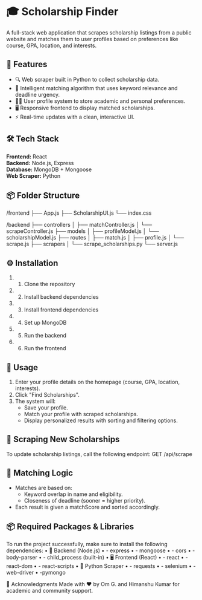 # 🎓 Scholarship Finder

A full-stack web application that scrapes scholarship listings from a public website and matches them to user profiles based on preferences like course, GPA, location, and interests.

## 🚀 Features

- 🔍 Web scraper built in Python to collect scholarship data.
- 🧠 Intelligent matching algorithm that uses keyword relevance and deadline urgency.
- 🧑‍🎓 User profile system to store academic and personal preferences.
- 🖥️ Responsive frontend to display matched scholarships.
- ⚡ Real-time updates with a clean, interactive UI.

## 🛠️ Tech Stack

**Frontend:** React  
**Backend:** Node.js, Express  
**Database:** MongoDB + Mongoose  
**Web Scraper:** Python

## 📦 Folder Structure

/frontend
  ├── App.js
  ├── ScholarshipUI.js
  └── index.css

/backend
  ├── controllers
  │   ├── matchController.js
  │   └── scrapeController.js
  ├── models
  │   ├── profileModel.js
  │   └── scholarshipModel.js
  ├── routes
  │   ├── match.js
  │   ├── profile.js
  │   └── scrape.js
  ├── scrapers
  │   └── scrape_scholarships.py
  └── server.js

## ⚙️ Installation
1.	1. Clone the repository
2.	2. Install backend dependencies
3.	3. Install frontend dependencies
4.	4. Set up MongoDB
5.	5. Run the backend
6.	6. Run the frontend

## 🧪 Usage
1. Enter your profile details on the homepage (course, GPA, location, interests).
2. Click "Find Scholarships".
3. The system will:
   - Save your profile.
   - Match your profile with scraped scholarships.
   - Display personalized results with sorting and filtering options.

## 🔄 Scraping New Scholarships
To update scholarship listings, call the following endpoint:
GET /api/scrape

## 🧩 Matching Logic
- Matches are based on:
  - Keyword overlap in name and eligibility.
  - Closeness of deadline (sooner = higher priority).
- Each result is given a matchScore and sorted accordingly.

## 📦 Required Packages & Libraries
To run the project successfully, make sure to install the following dependencies:
•	🔧 Backend (Node.js)
  •	- express
  •	- mongoose
  •	- cors
  •	- body-parser
  •	- child_process (built-in)
•	🖥️ Frontend (React)
  •	- react
  •	- react-dom
  •	- react-scripts
•	🐍 Python Scraper
  •	- requests
  •	- selenium
  •	- web-driver
  •	-pymongo

🙌 Acknowledgments
Made with ❤️ by Om G. and Himanshu Kumar for academic and community support.
